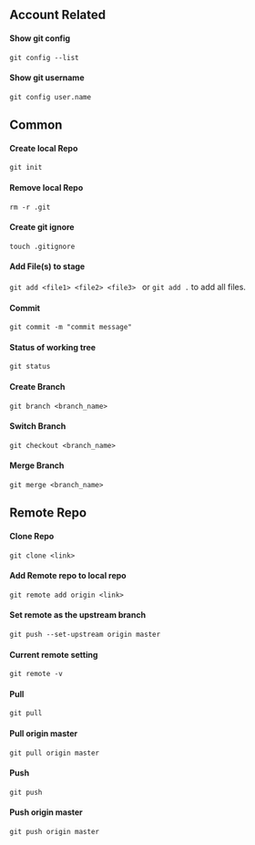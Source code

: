 ## Account Related

#### Show git config 
``` git config --list ```
#### Show git username 
``` git config user.name ```

## Common 

#### Create local Repo 
``` git init ```
#### Remove local Repo 
``` rm -r .git ```
#### Create git ignore 
``` touch .gitignore ```
#### Add File(s) to stage 
``` git add <file1> <file2> <file3>  ```   or ``` git add . ``` to add all files.
#### Commit 
``` git commit -m "commit message" ```
#### Status of working tree 
``` git status ```
#### Create Branch 
``` git branch <branch_name> ```
#### Switch Branch 
``` git checkout <branch_name> ```
#### Merge Branch 
``` git merge <branch_name> ```

## Remote Repo 
#### Clone Repo 
``` git clone <link> ```
#### Add Remote repo to local repo 
``` git remote add origin <link> ```
#### Set remote as the upstream branch 
``` git push --set-upstream origin master ```
#### Current remote setting 
``` git remote -v ```
#### Pull 
``` git pull ```
#### Pull origin master 
``` git pull origin master ```
#### Push 
``` git push ```
#### Push origin master 
``` git push origin master ```


